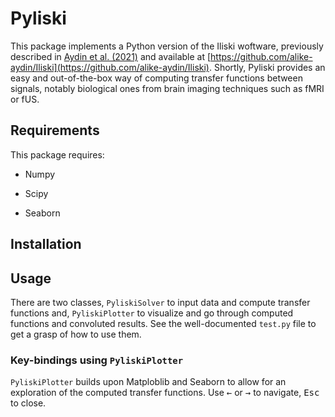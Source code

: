 

# Pyliski 

This package implements a Python version of the Iliski woftware, previously described in [Aydin et al. (2021)](https://doi.org/10.1371/journal.pcbi.1008614) and available at [https://github.com/alike-aydin/Iliski](https://github.com/alike-aydin/Iliski). Shortly, Pyliski provides an easy and out-of-the-box way of computing transfer functions between signals, notably biological ones from brain imaging techniques such as fMRI or fUS.


## Requirements


This package requires:

- Numpy

- Scipy

- Seaborn


## Installation


## Usage


There are two classes, `PyliskiSolver` to input data and compute transfer functions and, `PyliskiPlotter` to visualize and go through computed functions and convoluted results. See the well-documented `test.py` file to get a grasp of how to use them.

### Key-bindings using `PyliskiPlotter`
`PyliskiPlotter` builds upon Matploblib and Seaborn to allow for an exploration of the computed transfer functions. Use <kbd>←</kbd> or <kbd>→</kbd> to navigate, <kbd>Esc</kbd> to close.
